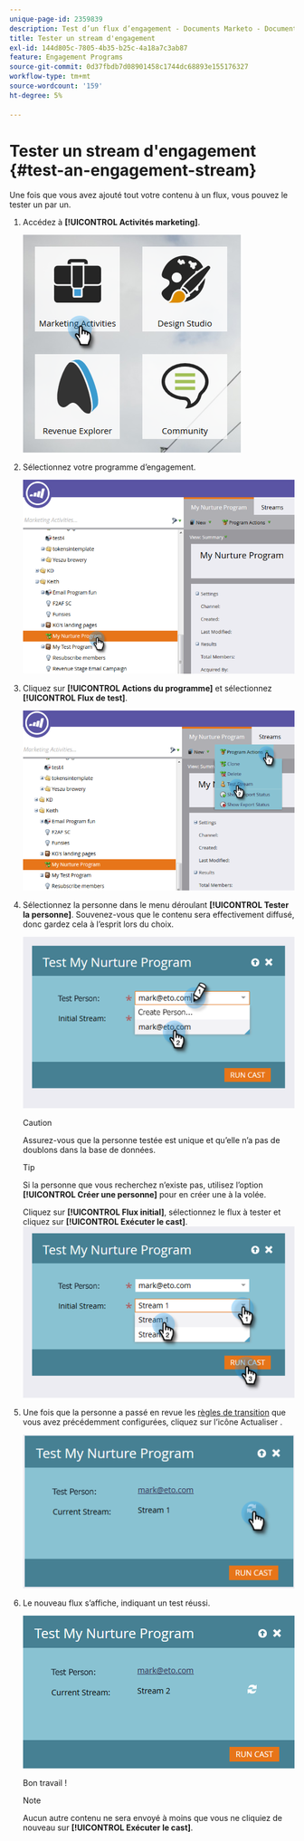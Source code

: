 ```yaml
---
unique-page-id: 2359839
description: Test d’un flux d’engagement - Documents Marketo - Documentation du produit
title: Tester un stream d'engagement
exl-id: 144d805c-7805-4b35-b25c-4a18a7c3ab87
feature: Engagement Programs
source-git-commit: 0d37fbdb7d08901458c1744dc68893e155176327
workflow-type: tm+mt
source-wordcount: '159'
ht-degree: 5%

---
```


# Tester un stream d&#39;engagement {#test-an-engagement-stream}

Une fois que vous avez ajouté tout votre contenu à un flux, vous pouvez le tester un par un.

1. Accédez à **[!UICONTROL Activités marketing]**.

   ![](assets/one.png)

1. Sélectionnez votre programme d’engagement.

   ![](assets/two.png)

1. Cliquez sur **[!UICONTROL Actions du programme]** et sélectionnez **[!UICONTROL Flux de test]**.

   ![](assets/three.png)

1. Sélectionnez la personne dans le menu déroulant **[!UICONTROL Tester la personne]**. Souvenez-vous que le contenu sera effectivement diffusé, donc gardez cela à l’esprit lors du choix.

   ![](assets/four-rubix.png)

   >[!CAUTION]
   >
   >Assurez-vous que la personne testée est unique et qu’elle n’a pas de doublons dans la base de données.

   >[!TIP]
   >
   >Si la personne que vous recherchez n’existe pas, utilisez l’option **[!UICONTROL Créer une personne]** pour en créer une à la volée.

   Cliquez sur **[!UICONTROL Flux initial]**, sélectionnez le flux à tester et cliquez sur **[!UICONTROL Exécuter le cast]**.
   ![](assets/five-rubiks.png)

1. Une fois que la personne a passé en revue les [ règles de transition](/help/marketo/product-docs/email-marketing/drip-nurturing/engagement-program-streams/transition-people-between-engagement-streams.md) que vous avez précédemment configurées, cliquez sur l’icône Actualiser .

   ![](assets/six-rubiks.png)

1. Le nouveau flux s’affiche, indiquant un test réussi.

   ![](assets/seven-rubiks.png)

   Bon travail !

   >[!NOTE]
   >
   >Aucun autre contenu ne sera envoyé à moins que vous ne cliquiez de nouveau sur **[!UICONTROL Exécuter le cast]**.
